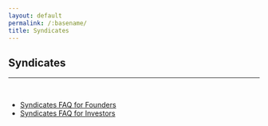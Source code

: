```yaml
---
layout: default
permalink: /:basename/
title: Syndicates
---
```


## Syndicates

----

<br/> 

* [Syndicates FAQ for Founders](/syndicates-for-founders)  
* [Syndicates FAQ for Investors](/syndicates-for-investors)  


<br/> 
<br/>
<br/>
